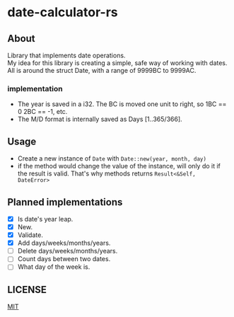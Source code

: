 # date-calculator-rs
## About
Library that implements date operations.   
My idea for this library is creating a simple, safe way of working with dates.  
All is around the struct Date, with a range of 9999BC to 9999AC.
### implementation
- The year is saved in a i32. The BC is moved one unit to right, so 1BC == 0 2BC == -1, etc.
- The M/D format is internally saved as Days \[1..365/366\].
## Usage
- Create a new instance of ```Date``` with ```Date::new(year, month, day)```
- if the method would change the value of the instance, will only do it if the result is valid. That's why methods returns ```Result<&Self, DateError>```
## Planned implementations
- [x]  Is date's year leap.
- [x]  New.
- [x]  Validate. 
- [x]  Add days/weeks/months/years.
- [ ]  Delete days/weeks/months/years.
- [ ]  Count days between two dates.
- [ ]  What day of the week is.
## LICENSE
[MIT](https://choosealicense.com/licenses/mit/)